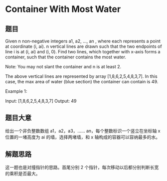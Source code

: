 # Container With Most Water
## 题目
Given n non-negative integers a1, a2, …, an , where each represents a point at coordinate (i, ai). n vertical lines are drawn such that the two endpoints of line i is at (i, ai) and (i, 0). Find two lines, which together with x-axis forms a container, such that the container contains the most water.

Note: You may not slant the container and n is at least 2.



The above vertical lines are represented by array [1,8,6,2,5,4,8,3,7]. In this case, the max area of water (blue section) the container can contain is 49.

Example 1:


Input: [1,8,6,2,5,4,8,3,7]
Output: 49

## 题目大意
给出一个非负整数数组 a1，a2，a3，…… an，每个整数标识一个竖立在坐标轴 x 位置的一堵高度为 ai 的墙，选择两堵墙，和 x 轴构成的容器可以容纳最多的水。

## 解题思路
这一题也是对撞指针的思路。首尾分别 2 个指针，每次移动以后都分别判断长宽的乘积是否最大。